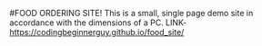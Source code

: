 #FOOD ORDERING SITE!
This is a small, single page demo site in accordance with the dimensions of a PC.
LINK- https://codingbeginnerguy.github.io/food_site/
